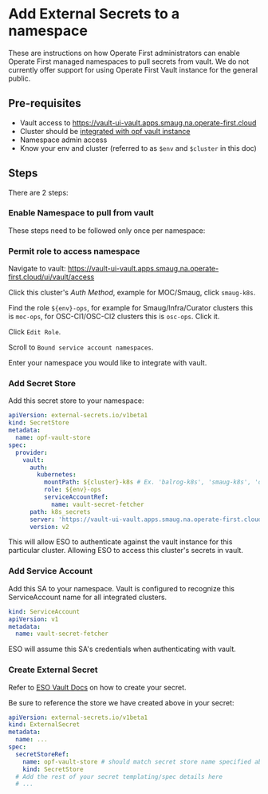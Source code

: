 # Add External Secrets to a namespace

These are instructions on how Operate First administrators can enable Operate First managed namespaces to pull secrets
from vault. We do not currently offer support for using Operate First Vault instance for the general public.

## Pre-requisites

* Vault access to https://vault-ui-vault.apps.smaug.na.operate-first.cloud
* Cluster should be [integrated with opf vault instance][1]
* Namespace admin access
* Know your env and cluster (referred to as `$env` and `$cluster` in this doc)

## Steps

There are 2 steps:

### Enable Namespace to pull from vault

These steps need to be followed only once per namespace:

### Permit role to access namespace

Navigate to vault: https://vault-ui-vault.apps.smaug.na.operate-first.cloud/ui/vault/access

Click this cluster's *Auth Method*, example for MOC/Smaug, click `smaug-k8s`.

Find the role `${env}-ops`, for example for Smaug/Infra/Curator clusters this is `moc-ops`, for OSC-Cl1/OSC-Cl2 clusters
this is `osc-ops`. Click it.

Click `Edit Role`.

Scroll to `Bound service account namespaces`.

Enter your namespace you would like to integrate with vault.

### Add Secret Store

Add this secret store to your namespace:

```yaml
apiVersion: external-secrets.io/v1beta1
kind: SecretStore
metadata:
  name: opf-vault-store
spec:
  provider:
    vault:
      auth:
        kubernetes:
          mountPath: ${cluster}-k8s # Ex. 'balrog-k8s', 'smaug-k8s', 'osc-cl1-k8s'
          role: ${env}-ops
          serviceAccountRef:
            name: vault-secret-fetcher
      path: k8s_secrets
      server: 'https://vault-ui-vault.apps.smaug.na.operate-first.cloud'
      version: v2
```

This will allow ESO to authenticate against the vault instance for this particular cluster. Allowing ESO to access
this cluster's secrets in vault.

### Add Service Account

Add this SA to your namespace. Vault is configured to recognize this ServiceAccount name for all integrated clusters.

```yaml
kind: ServiceAccount
apiVersion: v1
metadata:
  name: vault-secret-fetcher
```

ESO will assume this SA's credentials when authenticating with vault.

### Create External Secret

Refer to [ESO Vault Docs][2] on how to create your secret.

Be sure to reference the store we have created above in your secret:

```yaml
apiVersion: external-secrets.io/v1beta1
kind: ExternalSecret
metadata:
  name: ...
spec:
  secretStoreRef:
    name: opf-vault-store # should match secret store name specified above
    kind: SecretStore
  # Add the rest of your secret templating/spec details here
  # ...

```
[1]: add_cluster_to_eso_and_vault.md
[2]: https://external-secrets.io/v0.5.6/provider-hashicorp-vault/
